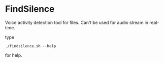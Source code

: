 # FindSilence

Voice activity detection tool for files. Can't be used for audio stream in real-time.

type

    ./findsilence.sh --help 

for help.
